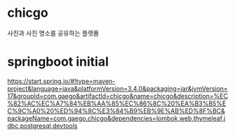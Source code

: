 # chicgo
사진과 사진 명소를 공유하는 플랫폼

# springboot initial
https://start.spring.io/#!type=maven-project&language=java&platformVersion=3.4.0&packaging=jar&jvmVersion=17&groupId=com.gaego&artifactId=chicgo&name=chicgo&description=%EC%82%AC%EC%A7%84%EB%AA%85%EC%86%8C%20%EA%B3%B5%EC%9C%A0%20%ED%94%8C%E3%84%B9%EB%9E%AB%ED%8F%BC&packageName=com.gaego.chicgo&dependencies=lombok,web,thymeleaf,jdbc,postgresql,devtools